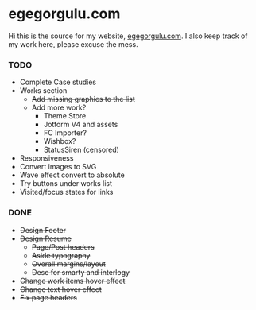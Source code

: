 egegorgulu.com
==============
Hi this is the source for my website, [egegorgulu.com](www.egegorgulu.com). I also keep track of my work here, please excuse the mess.

### TODO
- Complete Case studies
- Works section 
	- ~~Add missing graphics to the list~~
	- Add more work?
		- Theme Store
		- Jotform V4 and assets
		- FC Importer?
		- Wishbox?
		- StatusSiren (censored)
- Responsiveness
- Convert images to SVG
- Wave effect convert to absolute
- Try buttons under works list
- Visited/focus states for links

### DONE
- ~~Design Footer~~
- ~~Design Resume~~
	- ~~Page/Post headers~~
	- ~~Aside typography~~
	- ~~Overall margins/layout~~
	- ~~Desc for smarty and interlogy~~
- ~~Change work items hover effect~~
- ~~Change text hover effect~~
- ~~Fix page headers~~